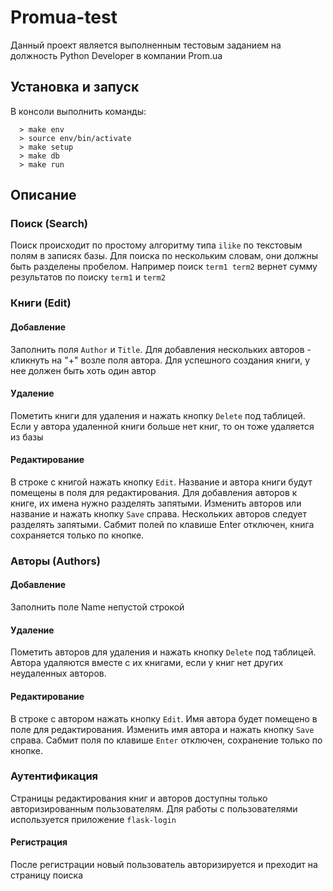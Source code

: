 # Promua-test

Данный проект является выполненным тестовым заданием на должность Python Developer в компании Prom.ua


## Установка и запуск

В консоли выполнить команды:

```console
  > make env
  > source env/bin/activate
  > make setup
  > make db
  > make run
```

  
## Описание

### Поиск (Search)

Поиск происходит по простому алгоритму типа ```ilike``` по текстовым полям в записях базы.
Для поиска по нескольким словам, они должны быть разделены пробелом. Например поиск ```term1 term2``` вернет сумму результатов по поиску ```term1``` и ```term2```


### Книги (Edit)

#### Добавление

Заполнить поля ```Author``` и ```Title```. Для добавления нескольких авторов - кликнуть на "+" возле поля автора. Для успешного создания книги, у нее должен быть хоть один автор


#### Удаление

Пометить книги для удаления и нажать кнопку ```Delete``` под таблицей. Если у автора удаленной книги больше нет книг, то он тоже удаляется из базы


#### Редактирование

В строке с книгой нажать кнопку ```Edit```. Название и автора книги будут помещены в поля для редактирования. Для добавления авторов к книге, их имена нужно разделять запятыми. Изменить авторов или название и нажать кнопку ```Save``` справа. Нескольких авторов следует разделять запятыми. Сабмит полей по клавише Enter отключен, книга сохраняется только по кнопке.


### Авторы (Authors)

#### Добавление

Заполнить поле Name непустой строкой


#### Удаление

Пометить авторов для удаления и нажать кнопку ```Delete``` под таблицей. Автора удаляются вместе с их книгами, если у книг нет других неудаленных авторов.


#### Редактирование

В строке с автором нажать кнопку ```Edit```. Имя автора будет помещено в поле для редактирования. Изменить имя автора и нажать кнопку ```Save``` справа. Сабмит поля по клавише ```Enter``` отключен, сохранение только по кнопке.


### Аутентификация

Страницы редактирования книг и авторов доступны только авторизированным пользователям.
Для работы с пользователями используется приложение ```flask-login```


#### Регистрация

После регистрации новый пользователь авторизируется и преходит на страницу поиска
